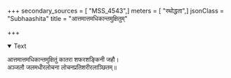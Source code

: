 +++
secondary_sources = [ "MSS_4543",]
meters = [ "रथोद्धता",]
jsonClass = "Subhaashita"
title = "आत्तमात्तमधिकान्तमुक्षितुम्"

+++

<details open><summary>Text</summary>

आत्तमात्तमधिकान्तमुक्षितुं कातरा शफरशङ्किनी जहौ।  
अञ्जलौ जलमधीरलोचना लोचनप्रतिशरीरलाञ्छितम्॥
</details>
